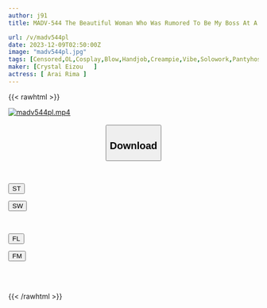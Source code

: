 ```yaml
---
author: j91
title: MADV-544 The Beautiful Woman Who Was Rumored To Be My Boss At A Private Photo Session Is My Boss. She Seduces Me In Live Cosplay On The Condition That I Keep Her Mouth Shut...I Creampie Her Repeatedly And Fuck Her As A Slut Rima Arai

url: /v/madv544pl
date: 2023-12-09T02:50:00Z
image: "madv544pl.jpg"
tags: [Censored,OL,Cosplay,Blow,Handjob,Creampie,Vibe,Solowork,Pantyhose,Cunnilingus,Big Tits,Titty Fuck,Cowgirl,Facials,Squirting,Slut,Huge Cock,Female Boss,Back	 ]
maker: [Crystal Eizou   ]
actress: [ Arai Rima ]
---
```



{{< rawhtml >}}

<div class="video" data-videoid="Qr1dk4aD0Gi9Lb">
    <a href="javascript:;">
        <img src="/v/madv544pl/madv544pl.jpg" width="WIDTH" height="HEIGHT" alt="madv544pl.mp4" loading="lazy">
    </a>
</div>

<script type="text/javascript" src="https://j91.asia/asset/on-demand-st.js"></script>

<br>
  <link rel="stylesheet" href="https://j91.asia/asset/bs5.css">
  
  <center>
  <button class="btn btn-primary" type="button" data-bs-toggle="collapse" data-bs-target=".multi-collapse" aria-expanded="false" aria-controls="multiCollapseExample1 multiCollapseExample2"><h2>Download</h2></button></center>
</p>
<div class="row">
  <div class="col">
    <div class="collapse multi-collapse" id="multiCollapseExample1">
      <div class="card card-body">
	      	      <br>
<div class="buttons">  
<p><a href="https://streamtape.to/v/Qr1dk4aD0Gi9Lb" target="_blank"><button class="btn-hover color-3"><i class="fa fa-download"></i> ST</button></a></p>
<p><a href="https://flaswish.com/pc9dvs61ihrl" target="_blank"><button class="btn-hover color-2"><i class="fa fa-download"></i> SW</button></a></p></div>
    </div>
  </div>
</div>
  <div class="col">
    <div class="collapse multi-collapse" id="multiCollapseExample2">
      <div class="card card-body">
	      <br>
<div class="buttons">
<p><a href="https://filelions.site/f/psi7ag7t6cd7" target="_blank"><button class="btn-hover color-9"><i class="fa fa-download"></i> FL</button></a></p>
<p><a href="https://filemoon.sx/d/tkk1zcxtlop3" target="_blank"><button class="btn-hover color-8"><i class="fa fa-download"></i> FM</button></a></p></div>
<br><br>
      </div>
    </div>
  </div>
</div>

{{< /rawhtml >}}